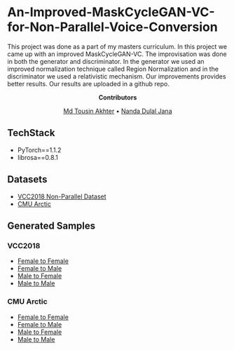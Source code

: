 # An-Improved-MaskCycleGAN-VC-for-Non-Parallel-Voice-Conversion
This project was done as a part of my masters curriculum. In this project we came up with an improved MaskCycleGAN-VC. The improvisation was done in both the generator and discriminator. In the generator we used an improved normalization technique called Region Normalization and in the discriminator we used a relativistic mechanism. Our improvements provides better results. Our results are uploaded in a github repo.
<p align="center">
    <strong>Contributors</strong>
  <p align="center">
     <a href="https://www.linkedin.com/in/md-tousin-akhter-807620151?lipi=urn%3Ali%3Apage%3Ad_flagship3_profile_view_base_contact_details%3BqM3cV%2BRZQVyQhmzlHywpvw%3D%3D" >Md Tousin Akhter</a> • <a href="https://scholar.google.com/citations?user=69EVBBsAAAAJ&hl=en&oi=ao">Nanda Dulal Jana</a>
    
  </p>
</p>

## TechStack
* PyTorch==1.1.2
* librosa==0.8.1



## Datasets

* <a href="https://drive.google.com/drive/folders/1c3Zfmd1oqJtqZ-zMq1PQg_vl9el0CX3B?usp=sharing"> VCC2018 Non-Parallel Dataset </a>
* <a href="https://drive.google.com/drive/folders/1c3Zfmd1oqJtqZ-zMq1PQg_vl9el0CX3B?usp=sharing"> CMU Arctic </a>

## Generated Samples
### VCC2018
* <a href="https://drive.google.com/drive/folders/11Nj_iYli3s3CEUTnCFIYAcHz-wR30zzG?usp=sharing"> Female to Female </a>
* <a href="https://drive.google.com/drive/folders/1g22rLx7TlAdFIrwhU6J05uOO3oOZHdYC?usp=sharing"> Female to Male </a>
* <a href="https://drive.google.com/drive/folders/1Sq37vAinkHE1ICg5QXvp7hz2FEQ7-jEs?usp=sharing"> Male to Female </a>
* <a href="https://drive.google.com/drive/folders/1U2cIxW9cD6wUg_AYG4HUNsDIVFatX2ws?usp=sharing"> Male to Male </a>

### CMU Arctic
* <a href="https://drive.google.com/drive/folders/1K75C56H3XUPkq6iKhjMA3zJ3x3XVNwAs?usp=sharing"> Female to Female </a>
* <a href="https://drive.google.com/drive/folders/143HMhfrHKfkLWlaB_ArK-7LVbZFuMfEq?usp=sharing"> Female to Male </a>
* <a href="https://drive.google.com/drive/folders/17NTQkzLfHHD--WYCyimIkS1OIV_SO4Bg?usp=sharing"> Male to Female </a>
* <a href="https://drive.google.com/drive/folders/1fbSGzuBaGZ4FarDtsp9gSSDBhmT9dNV6?usp=sharing"> Male to Male </a>
